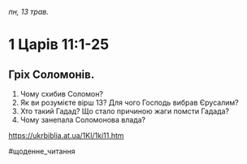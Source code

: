 
_пн, 13 трав._

# 1 Царів 11:1-25

## Гріх Соломонів.
1. Чому схибив Соломон?
2. Як ви розумієте вірш 13? Для чого Господь вибрав Єрусалим?
3. Хто такий Гадад? Що стало причиною жаги помсти Гадада?
4. Чому занепала Соломонова влада?

https://ukrbiblia.at.ua/1KI/1ki11.htm 

#щоденне_читання
